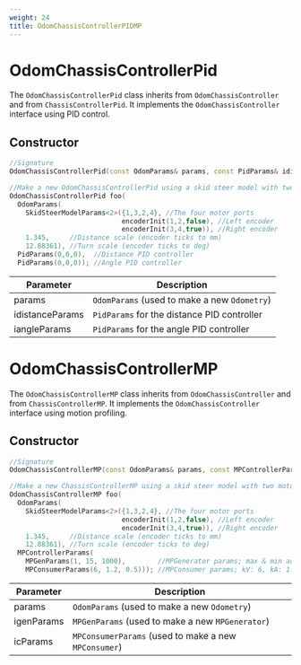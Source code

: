 ```yaml
---
weight: 24
title: OdomChassisControllerPIDMP
---
```


# OdomChassisControllerPid

The `OdomChassisControllerPid` class inherits from `OdomChassisController` and from `ChassisControllerPid`. It implements the `OdomChassisController` interface using PID control.

## Constructor

```c++
//Signature
OdomChassisControllerPid(const OdomParams& params, const PidParams& idistanceParams, const PidParams& iangleParams)

//Make a new OdomChassisControllerPid using a skid steer model with two motors per side
OdomChassisControllerPid foo(
  OdomParams(
    SkidSteerModelParams<2>({1,3,2,4}, //The four motor ports
                            encoderInit(1,2,false), //Left encoder
                            encoderInit(3,4,true)), //Right encoder
    1.345,     //Distance scale (encoder ticks to mm)
    12.88361), //Turn scale (encoder ticks to deg)
  PidParams(0,0,0),  //Distance PID controller
  PidParams(0,0,0)); //Angle PID controller
```

Parameter | Description
----------|------------
params | `OdomParams` (used to make a new `Odometry`)
idistanceParams | `PidParams` for the distance PID controller
iangleParams | `PidParams` for the angle PID controller

# OdomChassisControllerMP

The `OdomChassisControllerMP` class inherits from `OdomChassisController` and from `ChassisControllerMP`. It implements the `OdomChassisController` interface using motion profiling.

## Constructor

```c++
//Signature
OdomChassisControllerMP(const OdomParams& params, const MPControllerParams& iconparams)

//Make a new ChassisControllerMP using a skid steer model with two motors per side
OdomChassisControllerMP foo(
  OdomParams(
    SkidSteerModelParams<2>({1,3,2,4}, //The four motor ports
                            encoderInit(1,2,false), //Left encoder
                            encoderInit(3,4,true)), //Right encoder
    1.345,     //Distance scale (encoder ticks to mm)
    12.88361), //Turn scale (encoder ticks to deg)
  MPControllerParams(
    MPGenParams(1, 15, 1000),        //MPGenerator params; max & min accel: 1, max vel: 15, target pos: 1000
    MPConsumerParams(6, 1.2, 0.5))); //MPConsumer params; kV: 6, kA: 1.2, kP: 0.5
```

Parameter | Description
----------|------------
params | `OdomParams` (used to make a new `Odometry`)
igenParams | `MPGenParams` (used to make a new `MPGenerator`)
icParams | `MPConsumerParams` (used to make a new `MPConsumer`)
